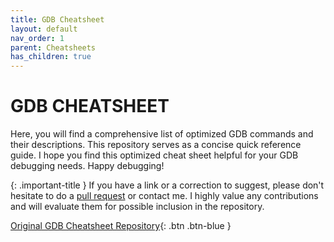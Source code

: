 ```yaml
---
title: GDB Cheatsheet
layout: default
nav_order: 1
parent: Cheatsheets
has_children: true
---
```


# **GDB CHEATSHEET**

Here, you will find a comprehensive list of optimized GDB commands and their descriptions. This repository serves as a concise quick reference guide. I hope you find this optimized cheat sheet helpful for your GDB debugging needs. Happy debugging!

{: .important-title }
If you have a link or a correction to suggest, please don't hesitate to do a [pull request](https://github.com/jotavare/guides-and-manuals/pulls) or contact me. I highly value any contributions and will evaluate them for possible inclusion in the repository.

[Original GDB Cheatsheet Repository](https://github.com/jotavare/guides-and-manuals/tree/main/guides-and-manuals/gdb){: .btn .btn-blue }